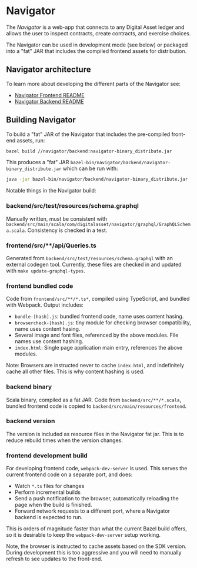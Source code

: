 Navigator
=========

The *Navigator* is a web-app that connects to any Digital Asset ledger and
allows the user to inspect contracts, create contracts, and exercise choices.

The Navigator can be used in development mode (see below) or packaged into a
"fat" JAR that includes the compiled frontend assets for distribution.

Navigator architecture
----------------------

To learn more about developing the different parts of the Navigator see:

- [Navigator Frontend README](./frontend)
- [Navigator Backend README](./backend)

Building Navigator
------------------

To build a "fat" JAR of the Navigator that includes the pre-compiled front-end
assets, run:

```bash
bazel build //navigator/backend:navigator-binary_distribute.jar
```

This produces a "fat" JAR `bazel-bin/navigator/backend/navigator-binary_distribute.jar` which can be run with:

```bash
java -jar bazel-bin/navigator/backend/navigator-binary_distribute.jar
```

Notable things in the Navigator build:

### backend/src/test/resources/schema.graphql

Manually written, must be consistent with `backend/src/main/scala/com/digitalasset/navigator/graphql/GraphQLSchema.scala`. Consistency is checked in a test.

### frontend/src/**/api/Queries.ts

Generated from `backend/src/test/resources/schema.graphql` with an external codegen tool.
Currently, these files are checked in and updated with `make update-graphql-types`.

### frontend bundled code

Code from `frontend/src/**/*.ts*`, compiled using TypeScript, and bundled with Webpack.
Output includes:
- `bundle-[hash].js`: bundled frontend code, name uses content hasing.
- `browsercheck-[hash].js`: tiny module for checking browser compatibility, name uses content hasing.
- Several image and font files, referenced by the above modules. File names use content hashing.
- `index.html`: Single page application main entry, references the above modules.

Note: Browsers are instructed never to cache `index.html`, and indefinitely cache all other files. This is why content hashing is used.

### backend binary

Scala binary, compiled as a fat JAR.
Code from `backend/src/**/*.scala`, bundled frontend code is copied to `backend/src/main/resources/frontend`.

### backend version

The version is included as resource files in the Navigator fat jar.
This is to reduce rebuild times when the version changes.

### frontend development build

For developing frontend code, `webpack-dev-server` is used. This serves the current frontend code on a separate port, and does:
- Watch `*.ts` files for changes
- Perform incremental builds
- Send a push notification to the browser, automatically reloading the page when the build is finished.
- Forward network requests to a different port, where a Navigator backend is expected to run.

This is orders of magnitude faster than what the current Bazel build offers, so it is desirable to keep the `webpack-dev-server` setup working. 

Note, the browser is instructed to cache assets based on the SDK version.
During development this is too aggressive and you will need to manually refresh to see updates to the front-end.
